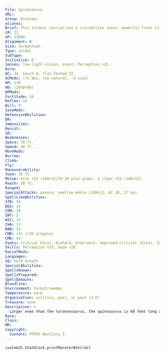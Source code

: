 ```yaml
---
File: Spinosaurus
URL: 
Group: Dinosaur
aliases: 
Brief: This titanic saurian has a crocodilian snout, powerful front claws, and a colorful sail-like ridge that runs down its back.
CR: 11
XP: 12800
Alignment: N
Size: Gargantuan
Type: animal
SubType: 
Initiative: 6
Senses: low-light vision, scent; Perception +25
Aura: 
AC: 24, touch 8, flat-footed 22
ACMods: (+2 Dex, +16 natural, -4 size)
HP: 170
HD: (20d8+80)
HPMods: 
Fortitude: 16
Reflex: 16
Will: 9
SaveMods: 
DefensiveAbilities: 
DR: 
Immunities: 
Resist: 
SR: 
Weaknesses: 
Space: 20 ft.
Speed: 40 ft.
MoveMods: 
Burrow: 
Climb: 
Fly: 
Maneuverability: 
Swim: 30 ft.
Melee: bite +23 (2d8+12/19-20 plus grab), 2 claws +23 (2d6+12)
Reach: 20 ft.
Ranged: 
SpecialAttacks: pounce, swallow whole (2d8+12, AC 18, 17 hp)
SpellLikeAbilities: 
STR: 34
DEX: 15
CON: 18
INT: 2
WIS: 13
CHA: 13
BAB: 15
CMB: +31 (+35 grapple)
CMD: 43
Feats: Critical Focus, Diehard, Endurance, Improved Critical (bite), Improved Initiative, Iron Will, Lightning Reflexes, Run, Skill Focus (Perception), Staggering Critical
Skills: Perception +25, Swim +28
RacialMods: 
Languages: 
SQ: hold breath
SpecialAbilities: 
SpellsKnown: 
SpellsPrepared: 
SpellDomains: 
Bloodline: 
Environment: forest/swamps
Temperature: warm
Organization: solitary, pair, or pack (3-6)
Treasure: none
Description: >
  Larger even than the tyrannosaurus, the spinosaurus is 60 feet long and weighs 25,000 pounds or more. It hunts primarily along coastal and river shorelines.  Spinosaurus Companions  Starting Statistics: Size Medium; Speed 30 ft., swim 20 ft.; AC +3 natural armor; Attack bite (1d6), 2 claws (1d4); Ability Scores Str 18, Dex 15, Con 15, Int 2, Wis 13, Cha 3.  7th-Level Advancement: Size Large; AC +2 natural armor; Attack bite (1d8), 2 claws (1d6); Ability Scores Str +8, Dex -2, Con +4.
Race: 
Class: 
MR: 
Copyright:
  Content: PFRPG Bestiary 3
---
```

```dataviewjs
customJS.Statblock.printMonsterWiki(dv)
```
